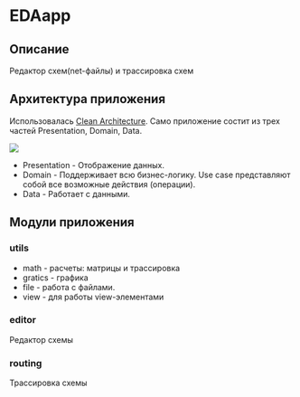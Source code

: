 # EDAapp

## Описание

Редактор схем(net-файлы) и трассировка схем

## Архитектура приложения

Использовалась [Clean Architecture](https://8thlight.com/blog/uncle-bob/2012/08/13/the-clean-architecture.html). Само приложение состит из трех частей Presentation, Domain, Data.

![](https://raw.githubusercontent.com/wiki/googlesamples/android-architecture/images/mvp-clean.png)

* Presentation - Отображение данных.
* Domain - Поддерживает всю бизнес-логику. Use case представляют собой все возможные действия (операции).
* Data - Работает с данными.

## Модули приложения

### utils
* math - расчеты: матрицы и трассировка
* gratics - графика
* file - работа с файлами.
* view - для работы view-элементами

### editor
Редактор схемы

### routing
Трассировка схемы
